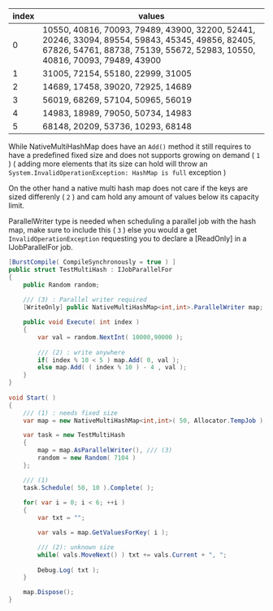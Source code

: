 index | values
---|---
0 | 10550, 40816, 70093, 79489, 43900, 32200, 52441, 20246, 33094, 89554, 59843, 45345, 49856, 82405, 67826, 54761, 88738, 75139, 55672, 52983, 10550, 40816, 70093, 79489, 43900
1 | 31005, 72154, 55180, 22999, 31005
2 | 14689, 17458, 39020, 72925, 14689 
3 | 56019, 68269, 57104, 50965, 56019
4 | 14983, 18989, 79050, 50734, 14983
5 | 68148, 20209, 53736, 10293, 68148

While NativeMultiHashMap does have an `Add()` method it still requires to have a predefined fixed 
size and does not supports growing on demand ( `1` ) ( adding more elements that its size can hold will 
throw an `System.InvalidOperationException: HashMap is full` exception )

On the other hand a native multi hash map does not care if the keys are sized differenly ( `2` ) and cam hold any amount of values below its capacity limit.

ParallelWriter type is needed when scheduling a parallel job with the hash map, make sure to include this ( `3` ) else you 
would a get `InvalidOperationException` requesting you to declare a [ReadOnly] in a IJobParallelFor job.

```cs
[BurstCompile( CompileSynchronously = true ) ]
public struct TestMultiHash : IJobParallelFor
{
    public Random random;
    
    /// (3) : Parallel writer required 
    [WriteOnly] public NativeMultiHashMap<int,int>.ParallelWriter map;

    public void Execute( int index )
    {
        var val = random.NextInt( 10000,90000 );
        
        /// (2) : write anywhere 
        if( index % 10 < 5 ) map.Add( 0, val );
        else map.Add( ( index % 10 ) - 4 , val ); 
    }
}
    
void Start( )
{
    /// (1) : needs fixed size 
    var map = new NativeMultiHashMap<int,int>( 50, Allocator.TempJob );

    var task = new TestMultiHash
    {
        map = map.AsParallelWriter(), /// (3)
        random = new Random( 7104 )
    };

    /// (1)
    task.Schedule( 50, 10 ).Complete( );
        
    for( var i = 0; i < 6; ++i )
    { 
        var txt = "";

        var vals = map.GetValuesForKey( i );

        /// (2): unknown size
        while( vals.MoveNext() ) txt += vals.Current + ", ";        
            
        Debug.Log( txt );
    }

    map.Dispose();
}
```
